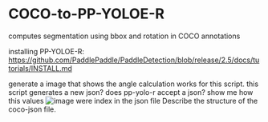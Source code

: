 # COCO-to-PP-YOLOE-R
computes segmentation using bbox and rotation in COCO annotations

installing PP-YOLOE-R:
https://github.com/PaddlePaddle/PaddleDetection/blob/release/2.5/docs/tutorials/INSTALL.md

generate a image that shows the angle calculation works for this script. 
this script generates a new json? 
does pp-yolo-r accept a json? 
show me how this values 
![image](https://user-images.githubusercontent.com/74272793/218859973-cf9d5e39-c7a5-431d-8dcf-12a1fa1b8b40.png)
were index in the json file
Describe the structure of the coco-json file. 
